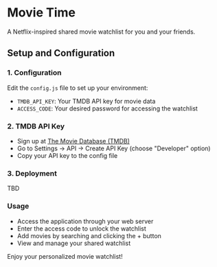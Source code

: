 # Movie Time

A Netflix-inspired shared movie watchlist for you and your friends.

## Setup and Configuration

### 1. Configuration
Edit the `config.js` file to set up your environment:

- `TMDB_API_KEY`: Your TMDB API key for movie data
- `ACCESS_CODE`: Your desired password for accessing the watchlist

### 2. TMDB API Key
- Sign up at [The Movie Database (TMDB)](https://www.themoviedb.org/)
- Go to Settings → API → Create API Key (choose "Developer" option)
- Copy your API key to the config file

### 3. Deployment
TBD

### Usage
- Access the application through your web server
- Enter the access code to unlock the watchlist
- Add movies by searching and clicking the + button
- View and manage your shared watchlist

Enjoy your personalized movie watchlist!